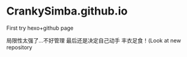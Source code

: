 # CrankySimba.github.io
First try hexo+github page


局限性太强了...不好管理
最后还是决定自己动手 丰衣足食！(Look at new repository
